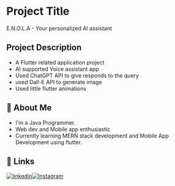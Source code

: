 
# Project Title
E.N.O.L.A - Your personalized AI assistant


## Project Description
* A Flutter related application project
* AI supported Voice assistant app
* Used ChatGPT API to give responds to the query
* used Dall-E API to generate image
* Used little flutter animations



## 🚀 About Me
* I'm a Java Programmer.
* Web dev and Mobile app enthusiastic 
* Currently learning MERN stack development and Mobile App Development using flutter.
## 🔗 Links
[![linkedin](https://img.shields.io/badge/linkedin-0A66C2?style=for-the-badge&logo=linkedin&logoColor=white)](https://www.linkedin.com/in/karthick-kumar-sm)[![Instagram](https://img.shields.io/badge/Instagram-%23E4405F?style=for-the-badge&logo=Instagram&logoColor=white)](https://instagram.com/sm_karthick)
